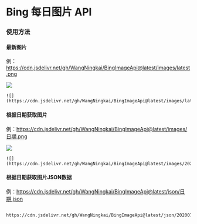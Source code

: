 # Bing 每日图片 API

### 使用方法

#### 最新图片

例：https://cdn.jsdelivr.net/gh/WangNingkai/BingImageApi@latest/images/latest.png

![](https://cdn.jsdelivr.net/gh/WangNingkai/BingImageApi@latest/images/latest.png)

```
![](https://cdn.jsdelivr.net/gh/WangNingkai/BingImageApi@latest/images/latest.png)
```

#### 根据日期获取图片

例：https://cdn.jsdelivr.net/gh/WangNingkai/BingImageApi@latest/images/日期.png

![](https://cdn.jsdelivr.net/gh/WangNingkai/BingImageApi@latest/images/20200726.png)
```
![](https://cdn.jsdelivr.net/gh/WangNingkai/BingImageApi@latest/images/20200726.png)
```

#### 根据日期获取图片JSON数据

例：https://cdn.jsdelivr.net/gh/WangNingkai/BingImageApi@latest/json/日期.json

```

https://cdn.jsdelivr.net/gh/WangNingkai/BingImageApi@latest/json/20200726.json
```
